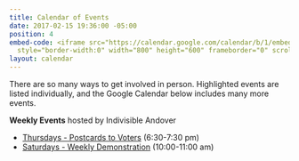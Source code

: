 ```yaml
---
title: Calendar of Events
date: 2017-02-15 19:36:00 -05:00
position: 4
embed-code: <iframe src="https://calendar.google.com/calendar/b/1/embed?height=600&amp;wkst=1&amp;bgcolor=%23FFFFFF&amp;src=indivisible.andover%40gmail.com&amp;color=%232952A3&amp;src=en.usa%23holiday%40group.v.calendar.google.com&amp;color=%23333333&amp;src=4v93cf4smu8mlggqsokrqtrrs4%40group.calendar.google.com&amp;color=%23182C57&amp;ctz=America%2FNew_York"
  style="border-width:0" width="800" height="600" frameborder="0" scrolling="no"></iframe>
layout: calendar
---
```


There are so many ways to get involved in person. Highlighted events are listed individually, and the Google Calendar below includes many more events.

**Weekly Events** hosted by Indivisible Andover
* [Thursdays - Postcards to Voters](http://indivisibleandoverma.com/action/2019/02/04/weekly-action-hour-postcards-to-voters.html) (6:30-7:30 pm)
* [Saturdays - Weekly Demonstration](http://indivisibleandoverma.com/action/2019/02/02/weekly-protest-saturday-mornings.html) (10:00-11:00 am)